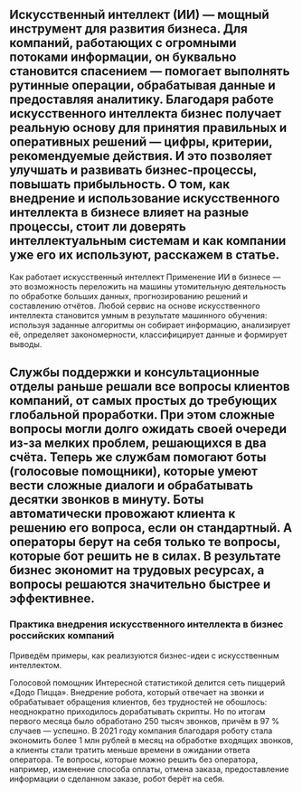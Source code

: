 ## Искусственный интеллект (ИИ) — мощный инструмент для развития бизнеса. Для компаний, работающих с огромными потоками информации, он буквально становится спасением — помогает выполнять рутинные операции, обрабатывая данные и предоставляя аналитику. Благодаря работе искусственного интеллекта бизнес получает реальную основу для принятия правильных и оперативных решений — цифры, критерии, рекомендуемые действия. И это позволяет улучшать и развивать бизнес-процессы, повышать прибыльность. О том, как внедрение и использование искусственного интеллекта в бизнесе влияет на разные процессы, стоит ли доверять интеллектуальным системам и как компании уже его их используют, расскажем в статье.

Как работает искусственный интеллект
Применение ИИ в бизнесе — это возможность переложить на машины утомительную деятельность по обработке больших данных, прогнозированию решений и составлению отчётов. Любой сервис на основе искусственного интеллекта становится умным в результате машинного обучения: используя заданные алгоритмы он собирает информацию, анализирует её, определяет закономерности, классифицирует данные и формирует выводы. 
## Службы поддержки и консультационные отделы раньше решали все вопросы клиентов компаний, от самых простых до требующих глобальной проработки. При этом сложные вопросы могли долго ожидать своей очереди из-за мелких проблем, решающихся в два счёта. Теперь же службам помогают боты (голосовые помощники), которые умеют вести сложные диалоги и обрабатывать десятки звонков в минуту. Боты автоматически провожают клиента к решению его вопроса, если он стандартный. А операторы берут на себя только те вопросы, которые бот решить не в силах. В результате бизнес экономит на трудовых ресурсах, а вопросы решаются значительно быстрее и эффективнее. 
### Практика внедрения искусственного интеллекта в бизнес российских компаний
Приведём примеры, как реализуются бизнес-идеи с искусственным интеллектом. 

Голосовой помощник
Интересной статистикой делится сеть пиццерий «Додо Пицца». Внедрение робота, который отвечает на звонки и обрабатывает обращения клиентов, без трудностей не обошлось: неоднократно приходилось дорабатывать скрипты. Но по итогам первого месяца было обработано 250 тысяч звонков, причём в 97 % случаев — успешно. В 2021 году компания благодаря роботу стала экономить более 1 млн рублей в месяц на обработке входящих звонков, а клиенты стали тратить меньше времени в ожидании ответа оператора. Те вопросы, которые можно решить без оператора, например, изменение способа оплаты, отмена заказа, предоставление информации о сделанном заказе, робот берёт на себя. 